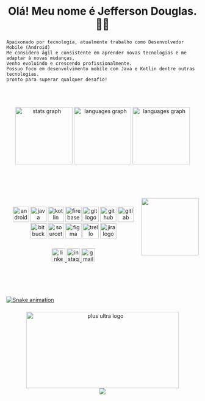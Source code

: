 
<h1 align="center">Olá! Meu nome é Jefferson Douglas. 🖖🏽</h1>

###
```
Apaixonado por tecnologia, atualmente trabalho como Desenvolvedor Mobile (Android)
Me considero ágil e consistente em aprender novas tecnologias e me adaptar à novas mudanças, 
Venho evoluindo e crescendo profissionalmente. 
Possuo foco em desenvolvimento mobile com Java e Kotlin dentre outras tecnologias.
pronto para superar qualquer desafio!
```
</br>
</br>
</br>


<div align="center">
  <img src="https://github-readme-stats.vercel.app/api?hide_title=false&hide_rank=false&show_icons=true&include_all_commits=true&count_private=true&disable_animations=false&theme=dark&locale=en&hide_border=false&username=jeffitando" height="150" alt="stats graph"  />
  <img src="https://github-readme-stats.vercel.app/api/top-langs?locale=en&hide_title=false&layout=compact&card_width=320&langs_count=5&theme=dark&hide_border=false&username=jeffitando" height="150" alt="languages graph"  />  
  <img src="https://streak-stats.demolab.com/?user=jeffitando&theme=dark&hide_border=false&username=jeffitando" height="150" alt="languages graph"  />
</div>
<br clear="both">
<br/>
<br/>
<br/>

<br>

<img align="right" height="150" src="https://user-images.githubusercontent.com/5713670/87202985-820dcb80-c2b6-11ea-9f56-7ec461c497c3.gif" />

###

<div align="center">
  <img src="https://cdn.jsdelivr.net/gh/devicons/devicon/icons/android/android-original.svg" height="40" width="42" alt="android logo"  />
  <img src="https://cdn.jsdelivr.net/gh/devicons/devicon/icons/java/java-original.svg" height="40" width="42" alt="java logo"  />
  <img src="https://cdn.jsdelivr.net/gh/devicons/devicon/icons/kotlin/kotlin-original.svg" height="40" width="42" alt="kotlin logo"  />
  <img src="https://cdn.jsdelivr.net/gh/devicons/devicon/icons/firebase/firebase-plain.svg" height="40" width="42" alt="firebase logo"  />
  <img src="https://cdn.jsdelivr.net/gh/devicons/devicon/icons/git/git-original.svg" height="40" width="42" alt="git logo"  />
  <img src="https://cdn.jsdelivr.net/gh/devicons/devicon/icons/github/github-original.svg" height="40" width="42" alt="github logo"  />
  <img src="https://cdn.jsdelivr.net/gh/devicons/devicon/icons/gitlab/gitlab-original.svg" height="40" width="42" alt="gitlab logo"  />
  <img src="https://cdn.jsdelivr.net/gh/devicons/devicon/icons/bitbucket/bitbucket-original.svg" height="40" width="42" alt="bitbucket logo"  />
  <img src="https://cdn.jsdelivr.net/gh/devicons/devicon/icons/sourcetree/sourcetree-original.svg" height="40" width="42" alt="sourcetree logo"  />
  <img src="https://cdn.jsdelivr.net/gh/devicons/devicon/icons/figma/figma-original.svg" height="40" width="42" alt="figma logo"  />
  <img src="https://cdn.jsdelivr.net/gh/devicons/devicon/icons/trello/trello-plain.svg" height="40" width="42" alt="trello logo"  />
  <img src="https://cdn.jsdelivr.net/gh/devicons/devicon/icons/jira/jira-original.svg" height="40" width="42" alt="jira logo"  />
</div>

###

<div align="center">
  <a href="https://www.linkedin.com/in/ijefferson" target="_blank"><img src="https://img.shields.io/static/v1?message=LinkedIn&logo=linkedin&label=&color=0077B5&logoColor=white&labelColor=&style=for-the-badge" height="35" alt="linkedin logo"  />
  <a href="https://instagram.com/jeffitando" target="_blank"><img src="https://img.shields.io/static/v1?message=Instagram&logo=instagram&label=&color=E4405F&logoColor=white&labelColor=&style=for-the-badge" height="35" alt="instagram logo"  />
  <a href = "mailto:jeffitando@gmail.com"><img src="https://img.shields.io/static/v1?message=Gmail&logo=gmail&label=&color=D14836&logoColor=white&labelColor=&style=for-the-badge" height="35" alt="gmail logo"  />
</div>

###
  

    


<br>
<br>
<br>

















![Snake animation](https://github.com/jeffitando/jeffitando/blob/output/github-contribution-grid-snake.svg)

###



###


<div align="center">
<img src="https://user-images.githubusercontent.com/86518315/205305511-7bef6a6d-934d-490d-a8cf-efa5091855c1.png" height="200" width="400" alt="plus ultra logo"  />
  </div>
    
<div align="center">
<img src="https://gpvc.arturio.dev/jeffitando"  />
</div>




